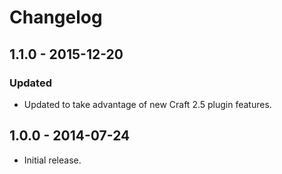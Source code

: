 Changelog
=========

## 1.1.0 - 2015-12-20

### Updated
- Updated to take advantage of new Craft 2.5 plugin features.

## 1.0.0 - 2014-07-24

- Initial release.
